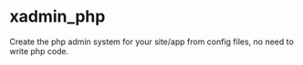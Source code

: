# xadmin_php
Create the php admin system for your site/app from config files, no need to write php code.

